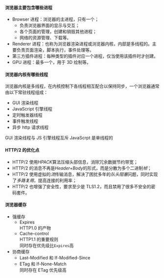 #### 浏览器主要包含哪些进程

- Browser 进程：浏览器的主进程，只有一个；
  - 负责浏览器界面的显示与交互；
  - 各个页面的管理，创建和销毁其他进程；
  - 网络的资源管理、下载等。
- Renderer 进程：也称为浏览器渲染进程或浏览器内核，内部是多线程的。主要负责页面渲染，脚本执行，事件处理等。
- 第三方插件进程：每种类型的插件对应一个进程，仅当使用该插件时才创建。
- GPU 进程：最多一个，用于 3D 绘制等。

#### 浏览器内核有哪些线程

浏览器内核是多线程，在内核控制下各线程相互配合以保持同步，一个浏览器通常由以下常驻线程组成：

- GUI 渲染线程
- JavaScript 引擎线程
- 定时触发器线程
- 事件触发线程
- 异步 http 请求线程

GUI 渲染线程与 JS 引擎线程互斥
JavaScrpt 是单线程的

#### HTTP/2 的优化点

- HTTP/2 使用*HPACK*算法压缩头部信息，消除冗余数据节约带宽；
- HTTP/2 的消息不再是*Header+Body*的形式，而是分散为多个二进制*帧*；
- HTTP/2 使用虚拟的*流*传输消息，解决了困扰多年的*队头阻塞*问题，同时实现了*多路复用*，提高连接的利用率；
- HTTP/2 也增强了安全性，要求至少是 TLS1.2，而且禁用了很多不安全的密码套件。

#### 浏览器缓存

- 强缓存
  - Expires
    </br>HTTP1.0 的产物
  - Cache-control
    </br>HTTP1.1 的重要规则
    </br>同时存在优先级比`Expires`高
- 协商缓存
  - Last-Modified 和 If-Modified-Since
  - ETag 和 If-None-Match
    </br> 同时存在 ETag 优先级高
